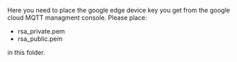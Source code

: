Here you need to place the google edge device key you get from the google cloud MQTT managment console.
Please place:
- rsa_private.pem
- rsa_public.pem

in this folder.